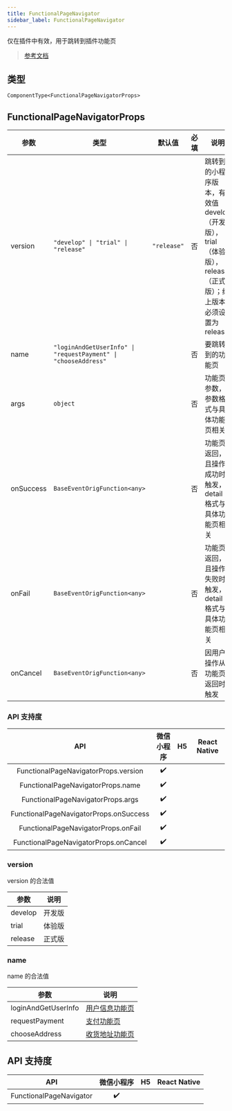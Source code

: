 ```yaml
---
title: FunctionalPageNavigator
sidebar_label: FunctionalPageNavigator
---
```


仅在插件中有效，用于跳转到插件功能页

> [参考文档](https://developers.weixin.qq.com/miniprogram/dev/component/functional-page-navigator.html)

## 类型

```tsx
ComponentType<FunctionalPageNavigatorProps>
```

## FunctionalPageNavigatorProps

<table>
  <thead>
    <tr>
      <th>参数</th>
      <th>类型</th>
      <th style={{ textAlign: "center"}}>默认值</th>
      <th style={{ textAlign: "center"}}>必填</th>
      <th>说明</th>
    </tr>
  </thead>
  <tbody>
    <tr>
      <td>version</td>
      <td><code>&quot;develop&quot; | &quot;trial&quot; | &quot;release&quot;</code></td>
      <td style={{ textAlign: "center"}}><code>&quot;release&quot;</code></td>
      <td style={{ textAlign: "center"}}>否</td>
      <td>跳转到的小程序版本，有效值 develop（开发版），trial（体验版），release（正式版）；线上版本必须设置为 release</td>
    </tr>
    <tr>
      <td>name</td>
      <td><code>&quot;loginAndGetUserInfo&quot; | &quot;requestPayment&quot; | &quot;chooseAddress&quot;</code></td>
      <td style={{ textAlign: "center"}}></td>
      <td style={{ textAlign: "center"}}>否</td>
      <td>要跳转到的功能页</td>
    </tr>
    <tr>
      <td>args</td>
      <td><code>object</code></td>
      <td style={{ textAlign: "center"}}></td>
      <td style={{ textAlign: "center"}}>否</td>
      <td>功能页参数，参数格式与具体功能页相关</td>
    </tr>
    <tr>
      <td>onSuccess</td>
      <td><code>BaseEventOrigFunction&lt;any&gt;</code></td>
      <td style={{ textAlign: "center"}}></td>
      <td style={{ textAlign: "center"}}>否</td>
      <td>功能页返回，且操作成功时触发， detail 格式与具体功能页相关</td>
    </tr>
    <tr>
      <td>onFail</td>
      <td><code>BaseEventOrigFunction&lt;any&gt;</code></td>
      <td style={{ textAlign: "center"}}></td>
      <td style={{ textAlign: "center"}}>否</td>
      <td>功能页返回，且操作失败时触发， detail 格式与具体功能页相关</td>
    </tr>
    <tr>
      <td>onCancel</td>
      <td><code>BaseEventOrigFunction&lt;any&gt;</code></td>
      <td style={{ textAlign: "center"}}></td>
      <td style={{ textAlign: "center"}}>否</td>
      <td>因用户操作从功能页返回时触发</td>
    </tr>
  </tbody>
</table>

### API 支持度

| API | 微信小程序 | H5 | React Native |
| :---: | :---: | :---: | :---: |
| FunctionalPageNavigatorProps.version | ✔️ |  |  |
| FunctionalPageNavigatorProps.name | ✔️ |  |  |
| FunctionalPageNavigatorProps.args | ✔️ |  |  |
| FunctionalPageNavigatorProps.onSuccess | ✔️ |  |  |
| FunctionalPageNavigatorProps.onFail | ✔️ |  |  |
| FunctionalPageNavigatorProps.onCancel | ✔️ |  |  |

### version

version 的合法值

<table>
  <thead>
    <tr>
      <th>参数</th>
      <th>说明</th>
    </tr>
  </thead>
  <tbody>
    <tr>
      <td>develop</td>
      <td>开发版</td>
    </tr>
    <tr>
      <td>trial</td>
      <td>体验版</td>
    </tr>
    <tr>
      <td>release</td>
      <td>正式版</td>
    </tr>
  </tbody>
</table>

### name

name 的合法值

<table>
  <thead>
    <tr>
      <th>参数</th>
      <th>说明</th>
    </tr>
  </thead>
  <tbody>
    <tr>
      <td>loginAndGetUserInfo</td>
      <td><a href="https://developers.weixin.qq.com/miniprogram/dev/framework/plugin/functional-pages/user-info.html">用户信息功能页</a></td>
    </tr>
    <tr>
      <td>requestPayment</td>
      <td><a href="https://developers.weixin.qq.com/miniprogram/dev/framework/plugin/functional-pages/request-payment.html">支付功能页</a></td>
    </tr>
    <tr>
      <td>chooseAddress</td>
      <td><a href="https://developers.weixin.qq.com/miniprogram/dev/framework/plugin/functional-pages/choose-address.html">收货地址功能页</a></td>
    </tr>
  </tbody>
</table>

## API 支持度

| API | 微信小程序 | H5 | React Native |
| :---: | :---: | :---: | :---: |
| FunctionalPageNavigator | ✔️ |  |  |
